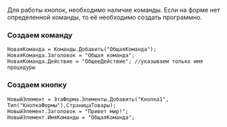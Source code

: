
Для работы кнопок, необходимо наличие команды. Если на форме нет определенной команды, то её необходимо создать программно.
### Создаем команду
```bsl
НоваяКоманда = Команды.Добавить("ОбщаяКоманда");
НоваяКоманда.Заголовок = "Общая команда";
НоваяКоманда.Действие = "ОбщееДействие"; //указываем только имя процедуры
```
### Создаем кнопку
```bsl
НовыйЭлемент = ЭтаФорма.Элементы.Добавить("Кнопка1", Тип("КнопкаФормы"),СтраницаТовары);
НовыйЭлемент.Заголовок = "Привет мир!";
НовыйЭлемент.ИмяКоманды = "ОбщаяКоманда";
```
